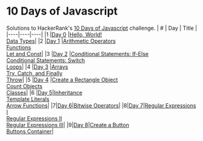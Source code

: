# 10 Days of Javascript
Solutions to HackerRank's [10 Days of Javascript](https://www.hackerrank.com/domains/tutorials/10-days-of-javascript) challenge.
|  #  | Day   |  Title  |
|----|----|----|
|1  |[Day 0](https://github.com/tanjina-3ni/HackerRank-Solutions/tree/main/10%20Days%20of%20Javascript/Day%200)  |[Hello, World!](https://github.com/tanjina-3ni/HackerRank-Solutions/blob/main/10%20Days%20of%20Javascript/Day%200/Hello%2C%20World!.js) <br>[Data Types](https://github.com/tanjina-3ni/HackerRank-Solutions/blob/main/10%20Days%20of%20Javascript/Day%200/Data%20Types.js)|
|2  |[Day 1](https://github.com/tanjina-3ni/HackerRank-Solutions/tree/main/10%20Days%20of%20Javascript/Day%201)  |[Arithmetic Operators](https://github.com/tanjina-3ni/HackerRank-Solutions/blob/main/10%20Days%20of%20Javascript/Day%201/Arithmetic%20Operators.js)<br>[Functions](https://github.com/tanjina-3ni/HackerRank-Solutions/blob/main/10%20Days%20of%20Javascript/Day%201/Functions.js)<br>[Let and Const](https://github.com/tanjina-3ni/HackerRank-Solutions/blob/main/10%20Days%20of%20Javascript/Day%201/Let%20and%20Const.js)|
|3  |[Day 2](https://github.com/tanjina-3ni/HackerRank-Solutions/tree/main/10%20Days%20of%20Javascript/Day%202)  |[Conditional Statements: If-Else](https://github.com/tanjina-3ni/HackerRank-Solutions/blob/main/10%20Days%20of%20Javascript/Day%202/Conditional%20Statements%20If-Else.js)<br>[Conditional Statements: Switch](https://github.com/tanjina-3ni/HackerRank-Solutions/blob/main/10%20Days%20of%20Javascript/Day%202/Conditional%20Statements%20Switch.js)<br>[Loops](https://github.com/tanjina-3ni/HackerRank-Solutions/blob/main/10%20Days%20of%20Javascript/Day%202/Loops.js)|
|4  |[Day 3](https://github.com/tanjina-3ni/HackerRank-Solutions/tree/main/10%20Days%20of%20Javascript/Day%203)  |[Arrays](https://github.com/tanjina-3ni/HackerRank-Solutions/blob/main/10%20Days%20of%20Javascript/Day%203/Arrays.js)<br>[Try, Catch, and Finally](https://github.com/tanjina-3ni/HackerRank-Solutions/blob/main/10%20Days%20of%20Javascript/Day%203/Try%2C%20Catch%2C%20and%20Finally.js)<br>[Throw](https://github.com/tanjina-3ni/HackerRank-Solutions/blob/main/10%20Days%20of%20Javascript/Day%203/Throw.js)|
|5  |[Day 4](https://github.com/tanjina-3ni/HackerRank-Solutions/tree/main/10%20Days%20of%20Javascript/Day%204) |[Create a Rectangle Object](https://github.com/tanjina-3ni/HackerRank-Solutions/blob/main/10%20Days%20of%20Javascript/Day%204/Create%20a%20Rectangle%20Object.js)<br>[Count Objects](https://github.com/tanjina-3ni/HackerRank-Solutions/blob/main/10%20Days%20of%20Javascript/Day%204/Count%20Objects.js)<br>[Classes](https://github.com/tanjina-3ni/HackerRank-Solutions/blob/main/10%20Days%20of%20Javascript/Day%204/Classes.js)|
|6  |[Day 5](https://github.com/tanjina-3ni/HackerRank-Solutions/tree/main/10%20Days%20of%20Javascript/Day%205)|[Inheritance](https://github.com/tanjina-3ni/HackerRank-Solutions/blob/main/10%20Days%20of%20Javascript/Day%205/Inheritance.js)<br>[Template Literals](https://github.com/tanjina-3ni/HackerRank-Solutions/blob/main/10%20Days%20of%20Javascript/Day%205/Template%20Literals.js)<br>[Arrow Functions](https://github.com/tanjina-3ni/HackerRank-Solutions/blob/main/10%20Days%20of%20Javascript/Day%205/Arrow%20Functions.js)|
|7|[Day 6](https://github.com/tanjina-3ni/HackerRank-Solutions/tree/main/10%20Days%20of%20Javascript/Day%206)|[Bitwise Operators](https://github.com/tanjina-3ni/HackerRank-Solutions/blob/main/10%20Days%20of%20Javascript/Day%206/Bitwise%20Operators.js)|
|8|[Day 7](https://github.com/tanjina-3ni/HackerRank-Solutions/tree/main/10%20Days%20of%20Javascript/Day%207)|[Regular Expressions I](https://github.com/tanjina-3ni/HackerRank-Solutions/blob/main/10%20Days%20of%20Javascript/Day%207/Regular%20Expressions%20I.js)<br>[Regular Expressions II](https://github.com/tanjina-3ni/HackerRank-Solutions/blob/main/10%20Days%20of%20Javascript/Day%207/Regular%20Expressions%20II.js)<br>[Regular Expressions III](https://github.com/tanjina-3ni/HackerRank-Solutions/blob/main/10%20Days%20of%20Javascript/Day%207/Regular%20Expressions%20III.js)|
|9|[Day 8](https://github.com/tanjina-3ni/HackerRank-Solutions/tree/main/10%20Days%20of%20Javascript/Day%208)|[Create a Button](https://github.com/tanjina-3ni/HackerRank-Solutions/tree/main/10%20Days%20of%20Javascript/Day%208/Create%20a%20Button)<br>[Buttons Container](https://github.com/tanjina-3ni/HackerRank-Solutions/tree/main/10%20Days%20of%20Javascript/Day%208/Buttons%20Container)|
